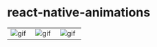# react-native-animations

<table>
<tr>
<td style='width:30%'>
<img  alt='gif' src='https://user-images.githubusercontent.com/71637814/216469832-4de5e1be-463c-4d72-81b3-9ca6d1f20f33.gif'/>
</td>
<td style='width:30%'>
<img alt='gif' src='https://user-images.githubusercontent.com/71637814/216473048-b8c7f694-bf38-4dfa-8ea2-bf9ad9ab3ac7.gif'/>
</td>
<td style='width:30%'>
<img alt='gif' src='https://user-images.githubusercontent.com/71637814/216469832-4de5e1be-463c-4d72-81b3-9ca6d1f20f33.gif'/>
</td>





</tr>
</table>
